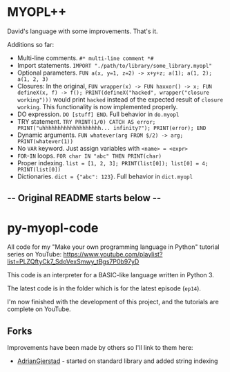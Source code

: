 # MYOPL++
David's language with some improvements.
That's it.

Additions so far:
 - Multi-line comments. `#* multi-line comment *#`
 - Import statements. `IMPORT "./path/to/library/some_library.myopl"`
 - Optional parameters. `FUN a(x, y=1, z=2) -> x+y+z; a(1); a(1, 2); a(1, 2, 3)`
 - Closures: In the original, `FUN wrapper(x) -> FUN haxxor() -> x; FUN defineX(x, f) -> f(); PRINT(defineX("hacked", wrapper("closure working")))` would print `hacked` instead of the expected result of `closure working`. This functionality is now implemented properly.
 - DO expression. `DO [stuff] END`. Full behavior in `do.myopl`
 - TRY statement. `TRY PRINT(1/0) CATCH AS error; PRINT("uhhhhhhhhhhhhhhhhhhh... infinity?"); PRINT(error); END`
 - Dynamic arguments. `FUN whatever(arg FROM $/2) -> arg; PRINT(whatever(1))`
 - No `VAR` keyword. Just assign variables with `<name> = <expr>`
 - `FOR`-`IN` loops. `FOR char IN "abc" THEN PRINT(char)`
 - Proper indexing. `list = [1, 2, 3]; PRINT(list[0]); list[0] = 4; PRINT(list[0])`
 - Dictionaries. `dict = {"abc": 123}`. Full behavior in `dict.myopl`

## -- Original README starts below --

# py-myopl-code

All code for my "Make your own programming language in Python" tutorial series on YouTube: https://www.youtube.com/playlist?list=PLZQftyCk7_SdoVexSmwy_tBgs7P0b97yD

This code is an interpreter for a BASIC-like language written in Python 3.

The latest code is in the folder which is for the latest episode (`ep14`).

I'm now finished with the development of this project, and the tutorials are complete on YouTube.

## Forks

Improvements have been made by others so I'll link to them here:

 - [AdrianGjerstad](https://github.com/AdrianGjerstad/py-myopl-code) - started on standard library and added string indexing
